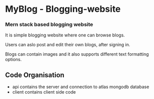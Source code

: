 # MyBlog - Blogging-website
### Mern stack based blogging website
It is simple blogging website where one can browse blogs.

Users can aslo post and edit their own blogs, after signing in.

Blogs can contain images and it also supports different text formatting options.




## Code Organisation
- api contains the server and connection to atlas mongodb database
- client contains client side code
